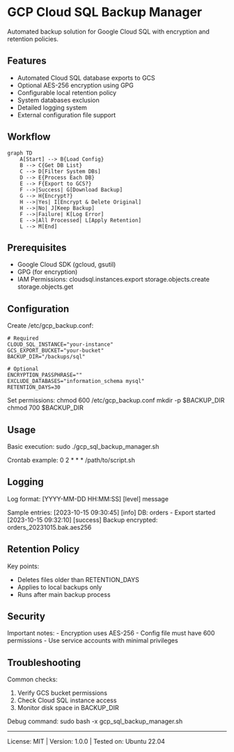 # GCP Cloud SQL Backup Manager

Automated backup solution for Google Cloud SQL with encryption and retention policies.

## Features
- Automated Cloud SQL database exports to GCS
- Optional AES-256 encryption using GPG
- Configurable local retention policy
- System databases exclusion
- Detailed logging system
- External configuration file support

## Workflow

    graph TD
        A[Start] --> B{Load Config}
        B --> C{Get DB List}
        C --> D[Filter System DBs]
        D --> E{Process Each DB}
        E --> F{Export to GCS?}
        F -->|Success| G[Download Backup]
        G --> H{Encrypt?}
        H -->|Yes| I[Encrypt & Delete Original]
        H -->|No| J[Keep Backup]
        F -->|Failure| K[Log Error]
        E -->|All Processed| L[Apply Retention]
        L --> M[End]

## Prerequisites
- Google Cloud SDK (gcloud, gsutil)
- GPG (for encryption)
- IAM Permissions:
    cloudsql.instances.export
    storage.objects.create
    storage.objects.get

## Configuration
Create /etc/gcp_backup.conf:

    # Required
    CLOUD_SQL_INSTANCE="your-instance"
    GCS_EXPORT_BUCKET="your-bucket"
    BACKUP_DIR="/backups/sql"

    # Optional
    ENCRYPTION_PASSPHRASE=""
    EXCLUDE_DATABASES="information_schema mysql"
    RETENTION_DAYS=30

Set permissions:
    chmod 600 /etc/gcp_backup.conf
    mkdir -p $BACKUP_DIR
    chmod 700 $BACKUP_DIR

## Usage
Basic execution:
    sudo ./gcp_sql_backup_manager.sh

Crontab example:
    0 2 * * * /path/to/script.sh

## Logging
Log format:
    [YYYY-MM-DD HH:MM:SS] [level] message

Sample entries:
    [2023-10-15 09:30:45] [info] DB: orders - Export started
    [2023-10-15 09:32:10] [success] Backup encrypted: orders_20231015.bak.aes256

## Retention Policy
Key points:
- Deletes files older than RETENTION_DAYS
- Applies to local backups only
- Runs after main backup process

## Security
Important notes:
    - Encryption uses AES-256
    - Config file must have 600 permissions
    - Use service accounts with minimal privileges

## Troubleshooting
Common checks:
1. Verify GCS bucket permissions
2. Check Cloud SQL instance access
3. Monitor disk space in BACKUP_DIR

Debug command:
    sudo bash -x gcp_sql_backup_manager.sh

---
License: MIT | Version: 1.0.0 | Tested on: Ubuntu 22.04
